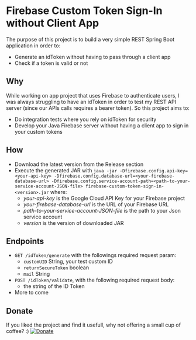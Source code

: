 # Firebase Custom Token Sign-In without Client App 

The purpose of this project is to build a very simple REST Spring Boot application in order to:
- Generate an idToken without having to pass through a client app
- Check if a token is valid or not

## Why

While working on app project that uses Firebase to authenticate users, I was always struggling to have an idToken in order to test my REST API server (since our APIs calls requires a bearer token).
So this project aims to:
- Do integration tests where you rely on idToken for security
- Develop your Java Firebase server without having a client app to sign in your custom tokens

## How

- Download the latest version from the Release section
- Execute the generated JAR with `java -jar -Dfirebase.config.api-key=<your-api-key> -Dfirebase.config.database-url=<your-firebase-database-url> -Dfirebase.config.service-account-path=<path-to-your-service-account-JSON-file> firebase-custom-token-sign-in-<version>.jar` where:
  - _your-api-key_ is the Google Cloud API Key for your Firebase project
  - _your-firebase-database-url_ is the URL of your Firebase URL
  - _path-to-your-service-account-JSON-file_ is the path to your Json service account
  - _version_ is the version of downloaded JAR

## Endpoints

- `GET /idToken/generate` with the followings required request param:
  - `customUID` String, your test custom ID
  - `returnSecureToken` boolean
  - `mail` String
- `POST /idToken/validate`, with the following required request body:
  - the string of the ID Token
- More to come
## Donate

If you liked the project and find it usefull, why not offering a small cup of coffee? :) [![Donate](https://img.shields.io/badge/Donate-PayPal-green.svg)](https://paypal.me/michelebergia)
